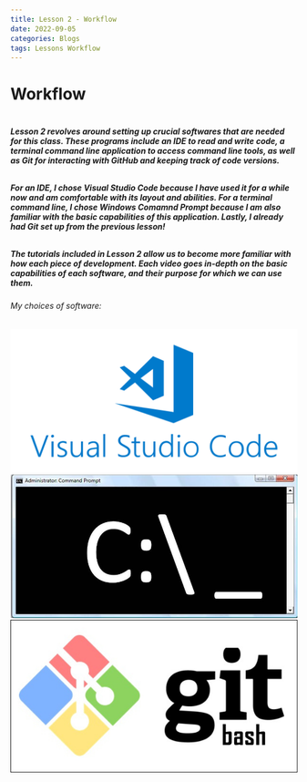 ```yaml
---
title: Lesson 2 - Workflow
date: 2022-09-05
categories: Blogs
tags: Lessons Workflow
---
```


<h1> Workflow <h1>
<h5>Lesson 2 revolves around setting up crucial softwares that are
needed for this class. These programs include an IDE to read and
write code, a terminal command line application to access
command line tools, as well as Git for interacting with
GitHub and keeping track of code versions. <br><br>

For an IDE, I chose Visual Studio Code because I have used it for a
while now and am comfortable with its layout and abilities. For a
terminal command line, I chose Windows Comamnd Prompt because
I am also familiar with the basic capabilities of this application. Lastly, I already had Git set up from the previous lesson! <br><br>

The tutorials included in Lesson 2 allow us to become more familiar
with how each piece of development. Each video goes in-depth
on the basic capabilities of each software, and their purpose
for which we can use them.<h5>

<h6>My choices of software:<h6>
<img src="/!pictures/Visual-Studio-Code.png"/>
<img src="/!pictures/Command-Prompt.jpg"/>
<img src="/!pictures/Git-Bash.jpg"/>
